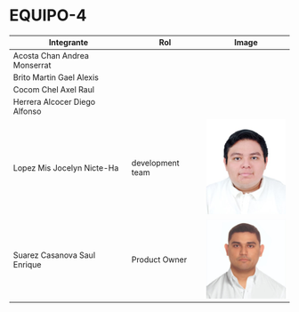 # EQUIPO-4

| Integrante                    | Rol           | Image                                               |
| ----------------------------- | ------------- | --------------------------------------------------- |
| Acosta Chan Andrea Monserrat  |               |                                                     |
| Brito Martin Gael Alexis      |               |                                                     |
| Cocom Chel Axel Raul          |               |                                                     |
| Herrera Alcocer Diego Alfonso |               |                                                     |
| Lopez Mis Jocelyn Nicte-Ha    | development team         | <img src="images/axel.jpeg" alt="Foto" width="150">                                              |
| Suarez Casanova Saul Enrique  | Product Owner | <img src="images/saul.jpeg" alt="Foto" width="150"> |

